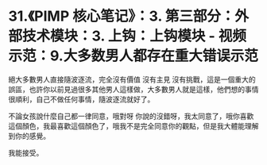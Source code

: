 # 31.《PIMP 核心笔记》：3. 第三部分：外部技术模块：3. 上钩：上钩模块 - 视频示范：9.大多数男人都存在重大错误示范

絕大多數男人直接隨波逐流，完全沒有價值 沒有主見 沒有挑戰，這是一個重大的誤區，也許你以前見過很多其他男人這樣做，大多數男人就是這樣，他們想的事情很順利，自己不做任何事情，隨波逐流就好了。

不論女孩說什麼自己都一律同意，哦對呀 你說的沒錯呀，我太同意了，哦你喜歡這個顏色，我最喜歡這個顏色了，哦我不是完全同意你的觀點，但是我大體能理解到你的感覺。

我能接受。